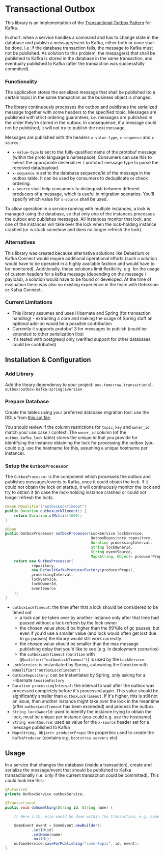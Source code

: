 # Transactional Outbox

This library is an implementation of the [Transactional Outbox Pattern](https://microservices.io/patterns/data/transactional-outbox.html)
for Kafka.

In short: when a service handles a command and has to change state in the database _and_ publish a message/event to Kafka,
 either both or none shall be done. I.e. if the database transaction fails, the message to Kafka must not be published.
As solution to this problem, the message(s) that shall be published to Kafka is stored in the database in the same transaction,
and eventually published to Kafka (after the transaction was successfully committed).

### Functionality

The application stores the serialized message that shall be published (to a certain topic) in the same transaction as the business object is changed.

The library continuously processes the outbox and publishes the serialized message together with some headers
to the specified topic. Messages are published with strict ordering guarantees, i.e. messages are published in the order
they're stored in the outbox. In consequence, if a message could not be published, it will not try to publish the next message.

Messages are published with the headers `x-value-type`, `x-sequence` and `x-source`:
* `x-value-type` is set to the fully-qualified name of the protobuf message (within the proto language's namespace).
   Consumers can use this to select the appropriate deserializer / protobuf message type to parse the received data/payload.
* `x-sequence` is set to the database sequence/id of the message in the outbox table. It can be used by consumers to deduplicate or check ordering.
* `x-source` shall help consumers to distinguish between different producers of a message, which is useful in
  migration scenarios. You'll specify which value for `x-source` shall be used.

To allow operation in a service running with multiple instances, a lock is managed using the database, so that only one of the instances
processes the outbox and publishes messages. All instances monitor that lock, and one of the instances will take over the lock when
the lock-holding instance crashed (or is stuck somehow and does no longer refresh the lock).

### Alternatives

This library was created because alternative solutions like Debezium or Kafka Connect would require additional operational
efforts (such a solution would have to be operated in a highly available fashion and would have to be monitored).
Additionally, these solutions limit flexibility, e.g. for the usage of custom headers for a kafka message (depending on
the message / payload), a solution would have to be found or developed. At the time of evaluation there was also no existing
experience in the team with Debezium or Kafka Connect.

### Current Limitations
* This library assumes and uses Hibernate and Spring (for transaction handling) - extracting a core and making the usage of Spring stuff an optional add-on would be a possible contribution
* Currently it supports protobuf 3 for messages to publish (could be extended to other serialization libs)
* It's tested with postgresql only (verified support for other databases could be contributed)

## Installation & Configuration

### Add Library

Add the library dependency to your project: `one.tomorrow.transactional-outbox:outbox-kafka-spring:$version`

### Prepare Database

Create the tables using your preferred database migration tool: use the DDLs from [this sql file](outbox-kafka-spring/src/test/resources/db/migration/V2020.06.19.22.29.00__add-outbox-tables.sql).

You should review if the column restrictions for `topic`, `key` and `owner_id` match your use case / context.
The `owner_id` column (of the `outbox_kafka_lock` table) stores the unique id that you provide for identifying the
instance obtaining the lock for processing the outbox (you could e.g. use the hostname for this, assuming a unique hostname
per instance). 

### Setup the `OutboxProcessor`

The `OutboxProcessor` is the component which processes the outbox and publishes messages/events to Kafka, once it could
 obtain the lock. If it could not obtain the lock on startup, it will continuously monitor the lock and try to obtain
 it (in case the lock-holding instance crashed or could not longer refresh the lock).

```java
@Bean @Qualifier("outboxLockTimeout")
public Duration outboxLockTimeout() {
    return Duration.ofMillis(1000);
}

@Bean
public OutboxProcessor outboxProcessor(LockService lockService,
                                       OutboxRepository repository,
                                       Duration processingInterval,
                                       String lockOwnerId,
                                       String eventSource,
                                       Map<String, Object> producerProps) {
    return new OutboxProcessor(
            repository,
            new DefaultKafkaProducerFactory(producerProps),
            processingInterval,
            lockService,
            lockOwnerId,
            eventSource
    );
}
```

* `outboxLockTimeout`: the time after that a lock should be considered to be timed out
  * a lock can be taken over by another instance only after that time had passed without a lock refresh by the lock owner
  * the chosen value should be higher than the 99%ile of gc pauses; but even if you'd use a smaller value (and lock would
    often get lost due to gc pauses) the library would still work correctly
  * the chosen value should be smaller than the max message publishing delay that you'd like to see (e.g. in deployment scenarios)
  * the `outboxLockTimeout` (`Duration` with `@Qualifier("outboxLockTimeout")`) is used by the `LockService`
* `LockService`: is instantiated by Spring, autowiring the `Duration` with `@Qualifier("outboxLockTimeout")`
* `OutboxRepository`: can be instantiated by Spring, only asking for a Hibernate `SessionFactory`
* `Duration processingInterval`: the interval to wait after the outbox was processed completely before it's processed
   again. This value should be significantly smaller than `outboxLockTimeout`. If it's higher, this is still not an issue,
   then another instance might take over the lock in the meantime (after `outboxLockTimeout` has been exceeded) and process
   the outbox.
* `String lockOwnerId`: used to identify the instance trying to obtain the lock, must be unique per instance (you could e.g.
   use the hostname)
* `String eventSource`: used as value for the `x-source` header set for a message published to Kafka
* `Map<String, Object> producerProps`: the properties used to create the `KafkaProducer` (contains e.g. `bootstrap.servers` etc)

## Usage

In a service that changes the database (inside a transaction), create and serialize the message/event that should
be published to Kafka transactionally (i.e. only if the current transaction could be committed). This could look like this:

```java
@Autowired
private OutboxService outboxService;

@Transactional
public void doSomething(String id, String name) {

    // Here s.th. else would be done within the transaction, e.g. some entity created.

    SomeEvent event = SomeEvent.newBuilder()
            .setId(id)
            .setName(name)
            .build();
    outboxService.saveForPublishing("some-topic", id, event);
}
```
